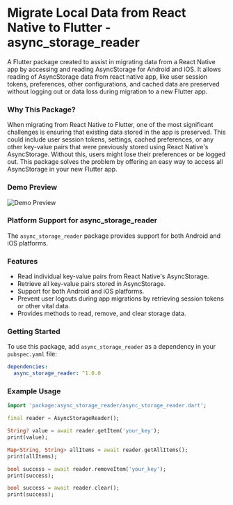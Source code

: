 # Migrate Local Data from React Native to Flutter - async_storage_reader 

A Flutter package created to assist in migrating data from a React Native app by accessing and reading AsyncStorage for Android and iOS. It allows reading of AsyncStorage data from react native app, like user session tokens, preferences, other configurations, and cached data are preserved without logging out or data loss during migration to a new Flutter app.

### Why This Package?
When migrating from React Native to Flutter, one of the most significant challenges is ensuring that existing data stored in the app is preserved. This could include user session tokens, settings, cached preferences, or any other key-value pairs that were previously stored using React Native's AsyncStorage. Without this, users might lose their preferences or be logged out. This package solves the problem by offering an easy way to access all AsyncStorage in your new Flutter app. 

### Demo Preview

![Demo Preview](https://i.giphy.com/media/v1.Y2lkPTc5MGI3NjExMTQydGs1M2Y2b3kyM2M4ZDJiZWR0MWh6a3l2ZjRheTFlNms5aXVneiZlcD12MV9pbnRlcm5hbF9naWZfYnlfaWQmY3Q9Zw/0XGU8iKdhs0To3nzKM/giphy.gif)

### Platform Support for async_storage_reader

The `async_storage_reader` package provides support for both Android and iOS platforms. 

### Features
- Read individual key-value pairs from React Native's AsyncStorage.
- Retrieve all key-value pairs stored in AsyncStorage.
- Support for both Android and iOS platforms.
- Prevent user logouts during app migrations by retrieving session tokens or other vital data.
- Provides methods to read, remove, and clear storage data.

### Getting Started

To use this package, add `async_storage_reader` as a dependency in your `pubspec.yaml` file:

```yaml
dependencies:
  async_storage_reader: ^1.0.0
```

### Example Usage

```dart
import 'package:async_storage_reader/async_storage_reader.dart';

final reader = AsyncStorageReader();

String? value = await reader.getItem('your_key');
print(value);  

Map<String, String> allItems = await reader.getAllItems();
print(allItems);  

bool success = await reader.removeItem('your_key');
print(success);  

bool success = await reader.clear();
print(success);  
```


